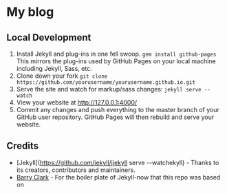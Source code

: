 # My blog

## Local Development

1. Install Jekyll and plug-ins in one fell swoop. `gem install github-pages` This mirrors the plug-ins used by GitHub Pages on your local machine including Jekyll, Sass, etc.
2. Clone down your fork `git clone https://github.com/yourusername/yourusername.github.io.git`
3. Serve the site and watch for markup/sass changes: `jekyll serve --watch`
4. View your website at http://127.0.0.1:4000/
5. Commit any changes and push everything to the master branch of your GitHub user repository. GitHub Pages will then rebuild and serve your website.

## Credits

- [Jekyll](https://github.com/jekyll/jjekyll serve --watchekyll) - Thanks to its creators, contributors and maintainers.
- [Barry Clark](https://github.com/barryclark/jekyll-now/) - For the boiler plate of Jekyll-now that this repo was based on
